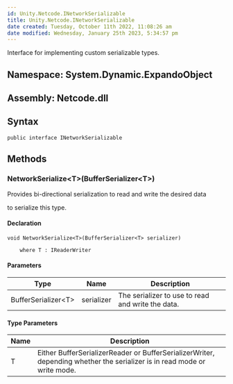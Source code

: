 ```yaml
---
id: Unity.Netcode.INetworkSerializable
title: Unity.Netcode.INetworkSerializable
date created: Tuesday, October 11th 2022, 11:08:26 am
date modified: Wednesday, January 25th 2023, 5:34:57 pm
---
```


<div class="markdown level0 summary">

Interface for implementing custom serializable types.

</div>

<div class="markdown level0 conceptual">

</div>

## **Namespace**: System.Dynamic.ExpandoObject

## **Assembly**: Netcode.dll

## Syntax

``` lang-csharp
public interface INetworkSerializable
```

## Methods

### NetworkSerialize\<T\>(BufferSerializer\<T\>)

<div class="markdown level1 summary">

Provides bi-directional serialization to read and write the desired data

to serialize this type.

</div>

<div class="markdown level1 conceptual">

</div>

#### Declaration

``` lang-csharp
void NetworkSerialize<T>(BufferSerializer<T> serializer)

    where T : IReaderWriter
```

#### Parameters

| Type                  | Name       | Description                                       |
|-----------------------|------------|---------------------------------------------------|
| BufferSerializer\<T\> | serializer | The serializer to use to read and write the data. |

#### Type Parameters

| Name | Description                                                                                                              |
|------|--------------------------------------------------------------------------------------------------------------------------|
| T    | Either BufferSerializerReader or BufferSerializerWriter, depending whether the serializer is in read mode or write mode. |
